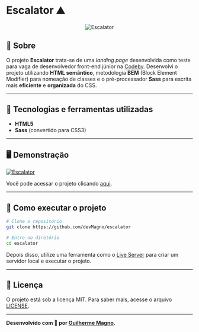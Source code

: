 # Escalator ⛰️
<p align="center">
<img src="https://i.imgur.com/2M8Y8go.png" alt="Escalator" title="Escalator">
</p>

## 📖 Sobre
O projeto **Escalator** trata-se de uma _landing page_ desenvolvida como teste para vaga de desenvolvedor front-end júnior na [Codeby](https://github.com/codebyteam). Desenvolvi o projeto utilizando **HTML semântico**, metodologia **BEM** (Block Element Modifier) para nomeação de classes e o pré-processador **Sass** para escrita mais **eficiente** e **organizada** do CSS.

---

## 🚀 Tecnologias e ferramentas utilizadas
- **HTML5**
- **Sass** (convertido para CSS3)

---

## 🖥️ Demonstração
[![Escalator](https://i.imgur.com/3tPr4A8.png "Clique para acessar o projeto")](https://devmagno.github.io/escalator/index.html "Clique para acessar o projeto")   

Você pode acessar o projeto clicando [aqui](https://devmagno.github.io/escalator/index.html).

---

## 🔧 Como executar o projeto
```bash
# Clone o repositório
git clone https://github.com/devMagno/escalator

# Entre no diretório
cd escalator
```
Depois disso, utilize uma ferramenta como o [Live Server](https://marketplace.visualstudio.com/items?itemName=ritwickdey.LiveServer) para criar um servidor local e executar o projeto.

---

## 📝 Licença

O projeto está sob a licença MIT. Para saber mais, acesse o arquivo [LICENSE](https://github.com/devMagno/escalator/blob/main/LICENSE).

---
**Desenvolvido com 💙 por [Guilherme Magno](https://github.com/devmagno/).**